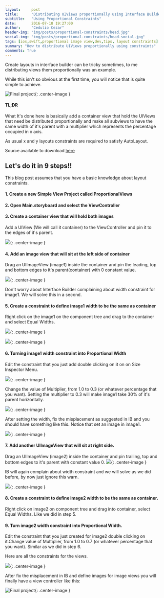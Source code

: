 ```yaml
---
layout:     post
title:      "Distributing UIViews proportionally using Interface Builder and Layout Constraints"
subtitle:   "Using Proportional Constraints"
date:       2016-07-18 19:27:00
author:     "Cedulio Cezar"
header-img: "img/posts/proportional-constraints/head.jpg"
social-img: "img/posts/proportional-constraints/head-social.jpg"
tags: [ios,swift,proportional image view,dev,tips, layout constraints]
summary: "How to distribute UIViews proportionally using constraints"
comments: True
---
```

Create layouts in interface builder can be tricky sometimes, to me distributing views them proportionally was an example.

While this isn't so obvious at the first time, you will notice that is quite simple to achieve.

<img src="{{ site.baseurl }}/img/posts/proportional-constraints/proportional_views_final.png" alt="Final project">{: .center-image }

#### TL;DR
What It's done here is basically add a container view that hold the UIViews that need be distributed proportionally and make all subviews to have the same width of it's parent with a multiplier which represents the percentage occupied in x axis.

As usual x and y layouts constraints are required to satisfy AutoLayout.

Source available to download [here](https://github.com/ceduliocezar/swift-labs/tree/master/ProportionalViews)

## Let's do it in 9 steps!!
This blog post assumes that you have a basic knowledge about layout constraints.

#### 1. Create a new Simple View Project called ProportionalViews

#### 2. Open Main.storyboard and select the ViewController

#### 3. Create a container view that will hold both images
Add a UIView (We will call it container) to the ViewController and pin it to the edges of it's parent.

<img src="{{ site.baseurl }}/img/posts/proportional-constraints/ios_proportional_views_3.png">{: .center-image }

#### 4. Add an image view that will sit at the left side of container
Drag an UIImageView (image1) inside the container and pin the leading, top and bottom edges to it's parent(container) with 0 constant value.

<img src="{{ site.baseurl }}/img/posts/proportional-constraints/ios_proportional_views_4.png">{: .center-image }

Don't  worry about Interface Builder complaining about width constraint for image1. We will solve this in a second.

#### 5. Create a constraint to define image1 width to be the same as container
Right click on the image1 on the component tree and drag to the container and select Equal Widths.

<img src="{{ site.baseurl }}/img/posts/proportional-constraints/ios_proportional_views_5.png">{: .center-image }

<img src="{{ site.baseurl }}/img/posts/proportional-constraints/ios_proportional_views_5_1.png">{: .center-image }

#### 6. Turning image1 width constraint into Proportional Width
Edit the constraint that you just add double clicking on it on on Size Inspector Menu.

<img src="{{ site.baseurl }}/img/posts/proportional-constraints/ios_proportional_views_6.png">{: .center-image }

Change the value of Multiplier, from 1.0 to 0.3 (or whatever percentage that you want). Setting the multiplier to 0.3 will make image1 take 30% of it's parent horizontally.

<img src="{{ site.baseurl }}/img/posts/proportional-constraints/ios_proportional_views_6_1.png">{: .center-image }

After setting the width, fix the misplacement as suggested in IB and you should have something like this. Notice that set an image in image1.

<img src="{{ site.baseurl }}/img/posts/proportional-constraints/ios_proportional_views_6_2.png">{: .center-image }

#### 7. Add another UIImageView that will sit at right side.
Drag an UIImageView (image2) inside the container and pin trailing, top and bottom edges to it's parent with constant value 0.
<img src="{{ site.baseurl }}/img/posts/proportional-constraints/ios_proportional_views_7.png">{: .center-image }

IB will again complain about width constraint and we will solve as we did before, by now just ignore this warn.

<img src="{{ site.baseurl }}/img/posts/proportional-constraints/ios_proportional_views_7_1.png">{: .center-image }

#### 8. Create a constraint to define image2 width to be the same as container.

Right click on image2 on component tree and drag into container, select Equal Widths. Like we did in step 5.

#### 9. Turn image2 width constraint into Proportional Width.

Edit the constraint that you just created for image2 double clicking on it.Change value of Multiplier, from 1.0 to 0.7 (or whatever percentage that you want). Similar as we did in step 6.

Here are all the constraints for the views.

<img src="{{ site.baseurl }}/img/posts/proportional-constraints/ios_proportional_views_9.png">{: .center-image }

After fix the misplacement in IB and define images for image views you will finally have a view controller like this:

<img src="{{ site.baseurl }}/img/posts/proportional-constraints/proportional_views_final.png" alt="Final project">{: .center-image }
